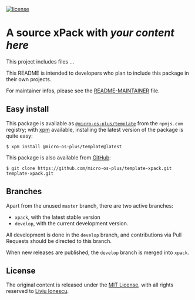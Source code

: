 [![license](https://img.shields.io/github/license/micro-os-plus/template-xpack)](https://github.com/micro-os-plus/template-xpack/blob/xpack/LICENSE)

# A source xPack with _your content here_

This project includes files ...

This README is intended to developers who plan to include this package
in their own projects.

For maintainer infos, please see the [README-MAINTAINER](README-MAINTAINER.md) file.

## Easy install

This package is available as
[`@micro-os-plus/template`](https://www.npmjs.com/package/@micro-os-plus/template)
from the `npmjs.com` registry; with [xpm](https://xpack.github.io/xpm/)
available, installing the latest version of the package is quite easy:

```console
$ xpm install @micro-os-plus/template@latest
```

This package is also available from
[GitHub](https://github.com/micro-os-plus/template-xpack):

```console
$ git clone https://github.com/micro-os-plus/template-xpack.git template-xpack.git
```

## Branches

Apart from the unused `master` branch, there are two active branches:

- `xpack`, with the latest stable version
- `develop`, with the current development version.

All development is done in the `develop` branch, and contributions via
Pull Requests should be directed to this branch.

When new releases are published, the `develop` branch is merged
into `xpack`.

## License

The original content is released under the
[MIT License](https://opensource.org/licenses/MIT), with all rights reserved to
[Liviu Ionescu](https://github.com/ilg-ul).
